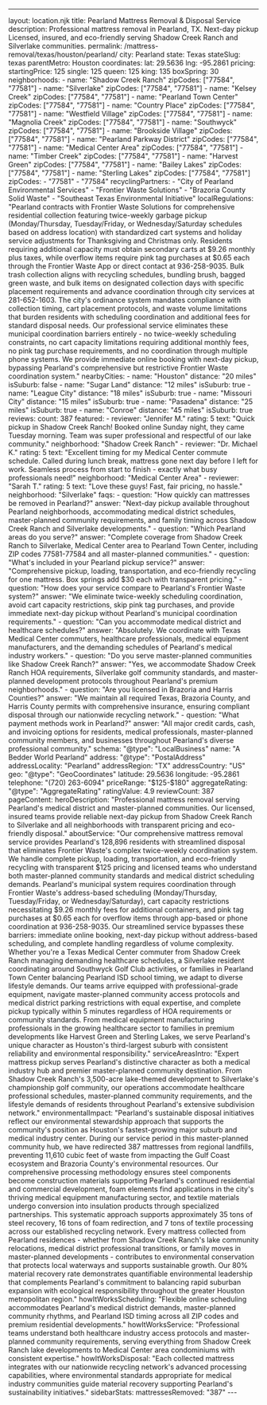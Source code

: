 ---
layout: location.njk
title: Pearland Mattress Removal & Disposal Service
description: Professional mattress removal in Pearland, TX. Next-day pickup Licensed, insured, and eco-friendly serving Shadow Creek Ranch and Silverlake communities.
permalink: /mattress-removal/texas/houston/pearland/
city: Pearland state: Texas stateSlug: texas parentMetro: Houston coordinates: lat: 29.5636 lng: -95.2861 pricing: startingPrice: 125 single: 125 queen: 125 king: 135 boxSpring: 30 neighborhoods: - name: "Shadow Creek Ranch" zipCodes: ["77584", "77581"] - name: "Silverlake" zipCodes: ["77584", "77581"] - name: "Kelsey Creek" zipCodes: ["77584", "77581"] - name: "Pearland Town Center" zipCodes: ["77584", "77581"] - name: "Country Place" zipCodes: ["77584", "77581"] - name: "Westfield Village" zipCodes: ["77584", "77581"] - name: "Magnolia Creek" zipCodes: ["77584", "77581"] - name: "Southwyck" zipCodes: ["77584", "77581"] - name: "Brookside Village" zipCodes: ["77584", "77581"] - name: "Pearland Parkway District" zipCodes: ["77584", "77581"] - name: "Medical Center Area" zipCodes: ["77584", "77581"] - name: "Timber Creek" zipCodes: ["77584", "77581"] - name: "Harvest Green" zipCodes: ["77584", "77581"] - name: "Bailey Lakes" zipCodes: ["77584", "77581"] - name: "Sterling Lakes" zipCodes: ["77584", "77581"] zipCodes: - "77581" - "77584" recyclingPartners: - "City of Pearland Environmental Services" - "Frontier Waste Solutions" - "Brazoria County Solid Waste" - "Southeast Texas Environmental Initiative" localRegulations: "Pearland contracts with Frontier Waste Solutions for comprehensive residential collection featuring twice-weekly garbage pickup (Monday/Thursday, Tuesday/Friday, or Wednesday/Saturday schedules based on address location) with standardized cart systems and holiday service adjustments for Thanksgiving and Christmas only. Residents requiring additional capacity must obtain secondary carts at $9.26 monthly plus taxes, while overflow items require pink tag purchases at $0.65 each through the Frontier Waste App or direct contact at 936-258-9035. Bulk trash collection aligns with recycling schedules, bundling brush, bagged green waste, and bulk items on designated collection days with specific placement requirements and advance coordination through city services at 281-652-1603. The city's ordinance system mandates compliance with collection timing, cart placement protocols, and waste volume limitations that burden residents with scheduling coordination and additional fees for standard disposal needs. Our professional service eliminates these municipal coordination barriers entirely - no twice-weekly scheduling constraints, no cart capacity limitations requiring additional monthly fees, no pink tag purchase requirements, and no coordination through multiple phone systems. We provide immediate online booking with next-day pickup, bypassing Pearland's comprehensive but restrictive Frontier Waste coordination system." nearbyCities: - name: "Houston" distance: "20 miles" isSuburb: false - name: "Sugar Land" distance: "12 miles" isSuburb: true - name: "League City" distance: "18 miles" isSuburb: true - name: "Missouri City" distance: "15 miles" isSuburb: true - name: "Pasadena" distance: "25 miles" isSuburb: true - name: "Conroe" distance: "45 miles" isSuburb: true reviews: count: 387 featured: - reviewer: "Jennifer M." rating: 5 text: "Quick pickup in Shadow Creek Ranch! Booked online Sunday night, they came Tuesday morning. Team was super professional and respectful of our lake community." neighborhood: "Shadow Creek Ranch" - reviewer: "Dr. Michael K." rating: 5 text: "Excellent timing for my Medical Center commute schedule. Called during lunch break, mattress gone next day before I left for work. Seamless process from start to finish - exactly what busy professionals need!" neighborhood: "Medical Center Area" - reviewer: "Sarah T." rating: 5 text: "Love these guys! Fast, fair pricing, no hassle." neighborhood: "Silverlake" faqs: - question: "How quickly can mattresses be removed in Pearland?" answer: "Next-day pickup available throughout Pearland neighborhoods, accommodating medical district schedules, master-planned community requirements, and family timing across Shadow Creek Ranch and Silverlake developments." - question: "Which Pearland areas do you serve?" answer: "Complete coverage from Shadow Creek Ranch to Silverlake, Medical Center area to Pearland Town Center, including ZIP codes 77581-77584 and all master-planned communities." - question: "What's included in your Pearland pickup service?" answer: "Comprehensive pickup, loading, transportation, and eco-friendly recycling for one mattress. Box springs add $30 each with transparent pricing." - question: "How does your service compare to Pearland's Frontier Waste system?" answer: "We eliminate twice-weekly scheduling coordination, avoid cart capacity restrictions, skip pink tag purchases, and provide immediate next-day pickup without Pearland's municipal coordination requirements." - question: "Can you accommodate medical district and healthcare schedules?" answer: "Absolutely. We coordinate with Texas Medical Center commuters, healthcare professionals, medical equipment manufacturers, and the demanding schedules of Pearland's medical industry workers." - question: "Do you serve master-planned communities like Shadow Creek Ranch?" answer: "Yes, we accommodate Shadow Creek Ranch HOA requirements, Silverlake golf community standards, and master-planned development protocols throughout Pearland's premium neighborhoods." - question: "Are you licensed in Brazoria and Harris Counties?" answer: "We maintain all required Texas, Brazoria County, and Harris County permits with comprehensive insurance, ensuring compliant disposal through our nationwide recycling network." - question: "What payment methods work in Pearland?" answer: "All major credit cards, cash, and invoicing options for residents, medical professionals, master-planned community members, and businesses throughout Pearland's diverse professional community." schema: "@type": "LocalBusiness" name: "A Bedder World Pearland" address: "@type": "PostalAddress" addressLocality: "Pearland" addressRegion: "TX" addressCountry: "US" geo: "@type": "GeoCoordinates" latitude: 29.5636 longitude: -95.2861 telephone: "(720) 263-6094" priceRange: "$125-$180" aggregateRating: "@type": "AggregateRating" ratingValue: 4.9 reviewCount: 387 pageContent: heroDescription: "Professional mattress removal serving Pearland's medical district and master-planned communities. Our licensed, insured teams provide reliable next-day pickup from Shadow Creek Ranch to Silverlake and all neighborhoods with transparent pricing and eco-friendly disposal." aboutService: "Our comprehensive mattress removal service provides Pearland's 128,896 residents with streamlined disposal that eliminates Frontier Waste's complex twice-weekly coordination system. We handle complete pickup, loading, transportation, and eco-friendly recycling with transparent $125 pricing and licensed teams who understand both master-planned community standards and medical district scheduling demands. Pearland's municipal system requires coordination through Frontier Waste's address-based scheduling (Monday/Thursday, Tuesday/Friday, or Wednesday/Saturday), cart capacity restrictions necessitating $9.26 monthly fees for additional containers, and pink tag purchases at $0.65 each for overflow items through app-based or phone coordination at 936-258-9035. Our streamlined service bypasses these barriers: immediate online booking, next-day pickup without address-based scheduling, and complete handling regardless of volume complexity. Whether you're a Texas Medical Center commuter from Shadow Creek Ranch managing demanding healthcare schedules, a Silverlake resident coordinating around Southwyck Golf Club activities, or families in Pearland Town Center balancing Pearland ISD school timing, we adapt to diverse lifestyle demands. Our teams arrive equipped with professional-grade equipment, navigate master-planned community access protocols and medical district parking restrictions with equal expertise, and complete pickup typically within 5 minutes regardless of HOA requirements or community standards. From medical equipment manufacturing professionals in the growing healthcare sector to families in premium developments like Harvest Green and Sterling Lakes, we serve Pearland's unique character as Houston's third-largest suburb with consistent reliability and environmental responsibility." serviceAreasIntro: "Expert mattress pickup serves Pearland's distinctive character as both a medical industry hub and premier master-planned community destination. From Shadow Creek Ranch's 3,500-acre lake-themed development to Silverlake's championship golf community, our operations accommodate healthcare professional schedules, master-planned community requirements, and the lifestyle demands of residents throughout Pearland's extensive subdivision network." environmentalImpact: "Pearland's sustainable disposal initiatives reflect our environmental stewardship approach that supports the community's position as Houston's fastest-growing major suburb and medical industry center. During our service period in this master-planned community hub, we have redirected 387 mattresses from regional landfills, preventing 11,610 cubic feet of waste from impacting the Gulf Coast ecosystem and Brazoria County's environmental resources. Our comprehensive processing methodology ensures steel components become construction materials supporting Pearland's continued residential and commercial development, foam elements find applications in the city's thriving medical equipment manufacturing sector, and textile materials undergo conversion into insulation products through specialized partnerships. This systematic approach supports approximately 35 tons of steel recovery, 16 tons of foam redirection, and 7 tons of textile processing across our established recycling network. Every mattress collected from Pearland residences - whether from Shadow Creek Ranch's lake community relocations, medical district professional transitions, or family moves in master-planned developments - contributes to environmental conservation that protects local waterways and supports sustainable growth. Our 80% material recovery rate demonstrates quantifiable environmental leadership that complements Pearland's commitment to balancing rapid suburban expansion with ecological responsibility throughout the greater Houston metropolitan region." howItWorksScheduling: "Flexible online scheduling accommodates Pearland's medical district demands, master-planned community rhythms, and Pearland ISD timing across all ZIP codes and premium residential developments." howItWorksService: "Professional teams understand both healthcare industry access protocols and master-planned community requirements, serving everything from Shadow Creek Ranch lake developments to Medical Center area condominiums with consistent expertise." howItWorksDisposal: "Each collected mattress integrates with our nationwide recycling network's advanced processing capabilities, where environmental standards appropriate for medical industry communities guide material recovery supporting Pearland's sustainability initiatives." sidebarStats: mattressesRemoved: "387" ---